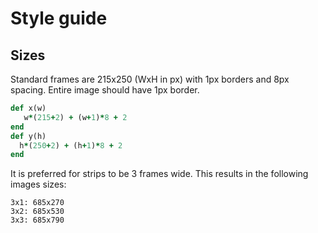 # Style guide

## Sizes

Standard frames are 215x250 (WxH in px) with 1px borders and 8px spacing. Entire image should have 1px border.

```ruby
def x(w)
   w*(215+2) + (w+1)*8 + 2
end
def y(h)
  h*(250+2) + (h+1)*8 + 2
end
```

It is preferred for strips to be 3 frames wide. This results in the following images sizes:

```
3x1: 685x270
3x2: 685x530
3x3: 685x790
```
